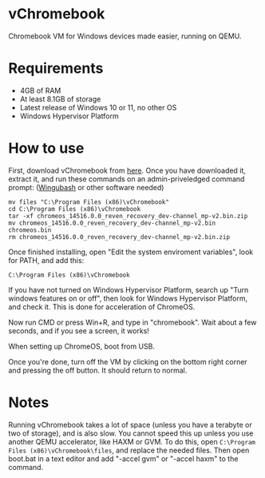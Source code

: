 # vChromebook
Chromebook VM for Windows devices made easier, running on QEMU.

# Requirements
- 4GB of RAM
- At least 8.1GB of storage
- Latest release of Windows 10 or 11, no other OS
- Windows Hypervisor Platform

# How to use
First, download vChromebook from [here](https://drive.google.com/u/0/uc?id=1I_3073gPdl2zFFill6e8JKJM83hp5lm0&export=download&confirm=t). Once you have downloaded it, extract it, and run these commands on an admin-priveledged command prompt: ([Wingubash](https://github.com/Unzor/wingubash) or other software needed)
```
mv files "C:\Program Files (x86)\vChromebook"
cd C:\Program Files (x86)\vChromebook
tar -xf chromeos_14516.0.0_reven_recovery_dev-channel_mp-v2.bin.zip
mv chromeos_14516.0.0_reven_recovery_dev-channel_mp-v2.bin chromeos.bin
rm chromeos_14516.0.0_reven_recovery_dev-channel_mp-v2.bin.zip
```
Once finished installing, open "Edit the system enviroment variables", look for PATH, and add this:
```
C:\Program Files (x86)\vChromebook
```
If you have not turned on Windows Hypervisor Platform, search up "Turn windows features on or off", then look for Windows Hypervisor Platform, and check it. This is done for acceleration of ChromeOS.

Now run CMD or press Win+R, and type in "chromebook". Wait about a few seconds, and if you see a screen, it works!

When setting up ChromeOS, boot from USB.

Once you're done, turn off the VM by clicking on the bottom right corner and pressing the off button. It should return to normal.

# Notes
Running vChromebook takes a lot of space (unless you have a terabyte or two of storage), and is also slow. You cannot speed this up unless you use another QEMU accelerator, like HAXM or GVM. To do this, open `C:\Program Files (x86)\vChromebook\files`, and replace the needed files. Then open boot.bat in a text editor and add "-accel gvm" or "-accel haxm" to the command.
